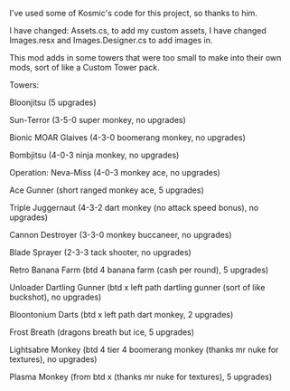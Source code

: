I've used some of Kosmic's code for this project, so thanks to him.

I have changed: Assets.cs, to add my custom assets, I have changed Images.resx and Images.Designer.cs to add images in.

This mod adds in some towers that were too small to make into their own mods, sort of like a Custom Tower pack.

Towers:

Bloonjitsu (5 upgrades)

Sun-Terror (3-5-0 super monkey, no upgrades)

Bionic MOAR Glaives (4-3-0 boomerang monkey, no upgrades)

Bombjitsu (4-0-3 ninja monkey, no upgrades)

Operation: Neva-Miss (4-0-3 monkey ace, no upgrades)

Ace Gunner (short ranged monkey ace, 5 upgrades)

Triple Juggernaut (4-3-2 dart monkey (no attack speed bonus), no upgrades)

Cannon Destroyer (3-3-0 monkey buccaneer, no upgrades)

Blade Sprayer (2-3-3 tack shooter, no upgrades)

Retro Banana Farm (btd 4 banana farm (cash per round), 5 upgrades)

Unloader Dartling Gunner (btd x left path dartling gunner (sort of like buckshot), no upgrades)

Bloontonium Darts (btd x left path dart monkey, 2 upgrades)

Frost Breath (dragons breath but ice, 5 upgrades)

Lightsabre Monkey (btd 4 tier 4 boomerang monkey (thanks mr nuke for textures), no upgrades)

Plasma Monkey (from btd x (thanks mr nuke for textures), 5 upgrades)
